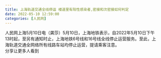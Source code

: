 ```yaml
---
title: 上海轨道交通全线停运 楼道里有阳性感染者,密接和次密接如何判定 
date: 2022-05-10 12:59:00
categories: [人民网]
---
```

人民网上海5月10日电（龚莎）5月10日，上海地铁表示，自2022年5月10日下午13时起，至另有通知时止，上海地铁6号线和16号线全线停止运营服务。至此，上海轨道交通全网络所有线路车站均停止运营，提请乘客注意。  
分享让更多人看到  
